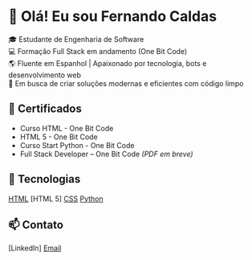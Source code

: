 # 👋 Olá! Eu sou Fernando Caldas

🎓 Estudante de Engenharia de Software  
💻 Formação Full Stack em andamento (One Bit Code)  
🌎 Fluente em Espanhol | Apaixonado por tecnologia, bots e desenvolvimento web  
🚀 Em busca de criar soluções modernas e eficientes com código limpo

## 🏅 Certificados
- Curso HTML - One Bit Code
- HTML 5 - One Bit Code
- Curso Start Python - One Bit Code
- Full Stack Developer – One Bit Code *(PDF em breve)*


## 🚀 Tecnologias

[HTML](https://github.com/FernandoCaldas9/FernandoCaldas9/blob/main/certificado_HTML_FernandoCaldasDaSilva%20(1).pdf#:~:text=LEIA%2DME.md-,certificado_HTML_FernandoCaldasDaSilva,-(1).pdf)
[HTML 5]
[CSS](https://img.shields.io/badge/CSS3-1572B6?style=flat&logo=css3&logoColor=white)
[Python](https://github.com/FernandoCaldas9/FernandoCaldas9#:~:text=certificado_Start%2DPython_FernandoCaldasDaSilva.pdf)


## 📫 Contato

[LinkedIn]
[Email](fndcaldas@gmail.com)
